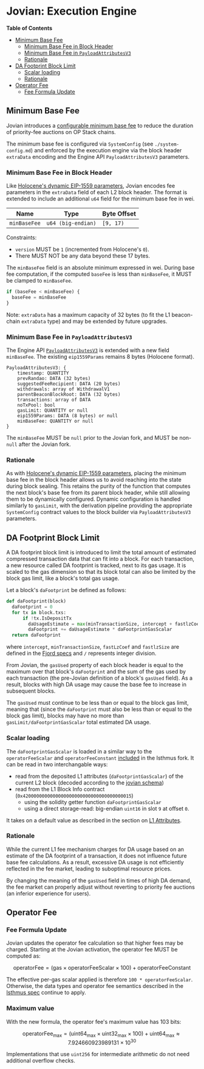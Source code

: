 # Jovian: Execution Engine

<!-- START doctoc generated TOC please keep comment here to allow auto update -->
<!-- DON'T EDIT THIS SECTION, INSTEAD RE-RUN doctoc TO UPDATE -->
**Table of Contents**

- [Minimum Base Fee](#minimum-base-fee)
  - [Minimum Base Fee in Block Header](#minimum-base-fee-in-block-header)
  - [Minimum Base Fee in `PayloadAttributesV3`](#minimum-base-fee-in-payloadattributesv3)
  - [Rationale](#rationale)
- [DA Footprint Block Limit](#da-footprint-block-limit)
  - [Scalar loading](#scalar-loading)
  - [Rationale](#rationale-1)
- [Operator Fee](#operator-fee)
  - [Fee Formula Update](#fee-formula-update)

<!-- END doctoc generated TOC please keep comment here to allow auto update -->

## Minimum Base Fee

Jovian introduces a
[configurable minimum base fee](https://github.com/ethereum-optimism/design-docs/blob/main/protocol/minimum-base-fee.md)
to reduce the duration of priority-fee auctions on OP Stack chains.

The minimum base fee is configured via `SystemConfig` (see `./system-config.md`) and enforced by the execution engine
via the block header `extraData` encoding and the Engine API `PayloadAttributesV3` parameters.

### Minimum Base Fee in Block Header

Like [Holocene's dynamic EIP-1559 parameters](../holocene/exec-engine.md#dynamic-eip-1559-parameters), Jovian encodes
fee parameters in the `extraData` field of each L2 block header. The format is extended to include an additional
`u64` field for the minimum base fee in wei.

| Name                | Type               | Byte Offset |
| ------------------- | ------------------ | ----------- |
| `minBaseFee`        | `u64 (big-endian)` | `[9, 17)`   |

Constraints:

- `version` MUST be `1` (incremented from Holocene's `0`).
- There MUST NOT be any data beyond these 17 bytes.

The `minBaseFee` field is an absolute minimum expressed in wei. During base fee computation, if the
computed `baseFee` is less than `minBaseFee`, it MUST be clamped to `minBaseFee`.

```javascript
if (baseFee < minBaseFee) {
  baseFee = minBaseFee
}
```

Note: `extraData` has a maximum capacity of 32 bytes (to fit the L1 beacon-chain `extraData` type) and may be
extended by future upgrades.

### Minimum Base Fee in `PayloadAttributesV3`

The Engine API [`PayloadAttributesV3`](../exec-engine.md#extended-payloadattributesv3) is extended with a new
field `minBaseFee`. The existing `eip1559Params` remains 8 bytes (Holocene format).

```text
PayloadAttributesV3: {
    timestamp: QUANTITY
    prevRandao: DATA (32 bytes)
    suggestedFeeRecipient: DATA (20 bytes)
    withdrawals: array of WithdrawalV1
    parentBeaconBlockRoot: DATA (32 bytes)
    transactions: array of DATA
    noTxPool: bool
    gasLimit: QUANTITY or null
    eip1559Params: DATA (8 bytes) or null
    minBaseFee: QUANTITY or null
}
```

The `minBaseFee` MUST be `null` prior to the Jovian fork, and MUST be non-`null` after the Jovian fork.

### Rationale

As with [Holocene's dynamic EIP-1559 parameters](../holocene/exec-engine.md#rationale), placing the
minimum base fee in the block header allows us to avoid reaching into the state during block sealing.
This retains the purity of the function that computes the next block's base fee from its parent block
header, while still allowing them to be dynamically configured. Dynamic configuration is handled
similarly to `gasLimit`, with the derivation pipeline providing the appropriate `SystemConfig`
contract values to the block builder via `PayloadAttributesV3` parameters.

## DA Footprint Block Limit

A DA footprint block limit is introduced to limit the total amount of estimated compressed
transaction data that can fit into a block.
 For each transaction, a new resource called DA footprint is tracked, next to its gas usage.
 It is scaled to the gas dimension so that its block total can also be limited by
 the block gas limit, like a block's total gas usage.

Let a block's `daFootprint` be defined as follows:

```python
def daFootprint(block)
  daFootprint = 0
  for tx in block.txs:
      if !tx.IsDepositTx
        daUsageEstimate = max(minTransactionSize, intercept + fastlzCoef * tx.fastlzSize / 1e6)
        daFootprint += daUsageEstimate * daFootprintGasScalar
  return daFootprint 
```

where `intercept`, `minTransactionSize`, `fastLzCoef` and `fastlzSize`
are defined in the [Fjord specs](../fjord/exec-engine.md) and `/` represents integer division.

From Jovian, the `gasUsed` property of each block header is equal to the maximum over
that block's `daFootprint` and the sum of the gas used by each transaction
(the pre-Jovian definition of a block's `gasUsed` field).
As a result, blocks with high DA usage may cause the base fee to increase in subsequent blocks.

The `gasUsed` must continue to be less than or equal to the block gas limit, meaning that
(since the `daFootprint` must also be less than or equal to the block gas limit),
blocks may have no more than `gasLimit/daFootprintGasScalar` total estimated DA usage.

### Scalar loading

The `daFootprintGasScalar` is loaded in a similar way to the `operatorFeeScalar` and `operatorFeeConstant`
[included](../isthmus/exec-engine.md#operator-fee) in the Isthmus fork. It can be read in two interchangable ways:

- read from the deposited L1 attributes (`daFootprintGasScalar`) of the current L2 block
(decoded according to the [jovian schema](./l1-attributes.md))
- read from the L1 Block Info contract (`0x4200000000000000000000000000000000000015`)
  - using the solidity getter function `daFootprintGasScalar`
  - using a direct storage-read: big-endian `uint16` in slot `9` at offset `0`.

It takes on a default value as described in the section on [L1 Attributes](./l1-attributes.md).

### Rationale

While the current L1 fee mechanism charges for DA usage based on an estimate of the DA footprint of a transaction, it
does not influence future base fee calculations. As a result, excessive DA usage is not efficiently reflected in the fee
market, leading to suboptimal resource prices.

By changing the meaning of the `gasUsed` field in times of high DA demand, the fee market can properly adjust without reverting
to priority fee auctions (an inferior experience for users).

## Operator Fee

### Fee Formula Update

Jovian updates the operator fee calculation so that higher fees may be charged.
Starting at the Jovian activation, the operator fee MUST be computed as:

$$
\text{operatorFee} = (\text{gas} \times \text{operatorFeeScalar} \times 100) + \text{operatorFeeConstant}
$$

The effective per-gas scalar applied is therefore `100 * operatorFeeScalar`. Otherwise, the data types and operator fee semantics described in the [Isthmus spec](../isthmus/exec-engine.md#operator-fee) continue to apply.

### Maximum value

With the new formula, the operator fee's maximum value has 103 bits:

$$
\text{operatorFee}_{\text{max}} = (\text{uint64}_{\text{max}} \times \text{uint32}_{\text{max}} \times 100) +
\text{uint64}_{\text{max}} \approx 7.924660923989131 \times 10^{30}
$$

Implementations that use `uint256` for intermediate arithmetic do not need additional overflow checks.
